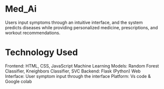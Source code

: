 # Med_Ai
Users input symptoms through an intuitive interface, and the system predicts diseases while providing personalized medicine, prescriptions, and workout recommendations.

# Technology Used
Frontend: HTML, CSS, JavaScript
Machine Learning Models:   Random Forest Classifier, Kneighbors Classifier, SVC
Backend: Flask (Python)
Web Interface: User symptom input through the interface
Platform: Vs code & Google colab

